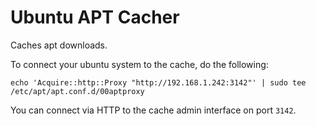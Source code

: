 Ubuntu APT Cacher
=================

Caches apt downloads.

To connect your ubuntu system to the cache, do the following:

	echo 'Acquire::http::Proxy "http://192.168.1.242:3142"' | sudo tee /etc/apt/apt.conf.d/00aptproxy

You can connect via HTTP to the cache admin interface on port `3142`.
